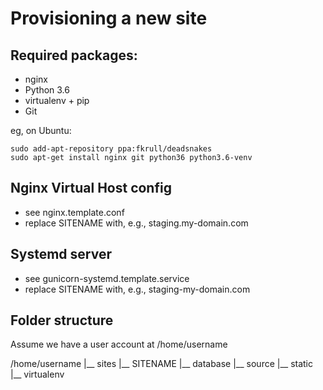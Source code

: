 Provisioning a new site
=======================

## Required packages:

* nginx
* Python 3.6
* virtualenv + pip
* Git

eg, on Ubuntu:
  
    sudo add-apt-repository ppa:fkrull/deadsnakes
    sudo apt-get install nginx git python36 python3.6-venv

## Nginx Virtual Host config

* see nginx.template.conf
* replace SITENAME with, e.g., staging.my-domain.com

## Systemd server

* see gunicorn-systemd.template.service
* replace SITENAME with, e.g., staging-my-domain.com

## Folder structure
Assume we have a user account at /home/username

/home/username
|__ sites
    |__ SITENAME
         |__ database
         |__ source
         |__ static
         |__ virtualenv

